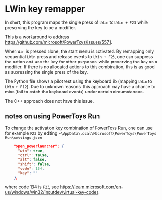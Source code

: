 # LWin key remapper

In short, this program maps the single press of `LWin` to `LWin + F23` while preserving the key to be a modifier.

This is a workaround to address https://github.com/microsoft/PowerToys/issues/5571.

When `Win` is pressed alone, the start menu is activated. By remapping only sequential `LWin` press and release events to `LWin + F23`, one can suppress the action and use the key for other purposes, while preserving the key as a modifier.  If there is no allocated actions to this combination, this is as good as supressing the single press of the key.

The Python file shows a pilot test using the keyboard lib (mapping `LWin` to `LWin + F12`). Due to unknown reasons, this approach may have a chance to miss (fail to catch the keyboard events) under certain circumstances.

The C++ approach does not have this issue.

## notes on using PowerToys Run

To change the activation key combination of PowerToys Run, one can use for example `F23` by editing `~\AppData\Local\Microsoft\PowerToys\PowerToys Run\settings.json`

```json
    "open_powerlauncher": {
      "win": true,
      "ctrl": false,
      "alt": false,
      "shift": false,
      "code": 134,
      "key": ""
    },
```
where code 134 is `F23`, see https://learn.microsoft.com/en-us/windows/win32/inputdev/virtual-key-codes.
